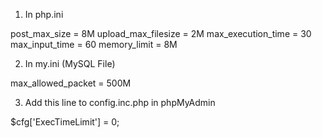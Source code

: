 
1. In php.ini

post_max_size = 8M
upload_max_filesize = 2M
max_execution_time = 30
max_input_time = 60
memory_limit = 8M

2. In my.ini (MySQL File)

max_allowed_packet = 500M

3. Add this line to config.inc.php in phpMyAdmin

$cfg['ExecTimeLimit'] = 0;

